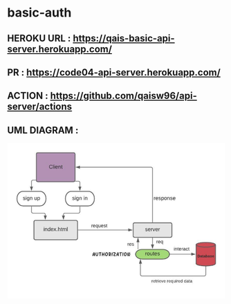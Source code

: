 # basic-auth

## HEROKU URL : https://qais-basic-api-server.herokuapp.com/
## PR : https://code04-api-server.herokuapp.com/
## ACTION : https://github.com/qaisw96/api-server/actions


## UML DIAGRAM : 

![UML D](./assets/images/lab04.jpeg)


